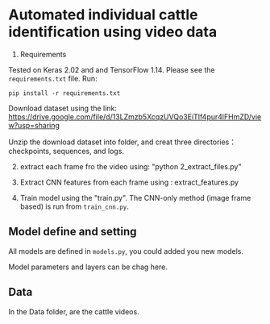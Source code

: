 # Automated individual cattle identification using video data

1. Requirements

Tested on Keras 2.02 and and TensorFlow 1.14. Please see the `requirements.txt` file. Run:

`pip install -r requirements.txt`


 Download  dataset  using the link:    https://drive.google.com/file/d/13LZmzb5XcqzUVQo3EiTIf4pur4lFHmZD/view?usp=sharing

 Unzip the download dataset into  folder,  and creat three  directories： checkpoints, sequences, and logs.
 
2. extract each frame fro the video using:  "python 2_extract_files.py"

3. Extract CNN features from each frame using : extract_features.py

4. Train model using the "train.py".  The CNN-only method (image frame based)  is run from `train_cnn.py`.  

## Model define and setting

All models are defined in `models.py`, you could added you new models.

Model parameters and layers can be chag here.


## Data

In the Data folder, are the cattle videos.



